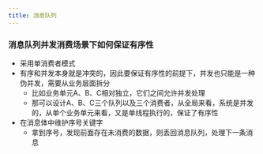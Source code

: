 ```yaml
---
title: 消息队列
---
```


### 消息队列并发消费场景下如何保证有序性

- 采用单消费者模式
- 有序和并发本身就是冲突的，因此要保证有序性的前提下，并发也只能是一种伪并发，需要从业务层面拆分
  - 比如业务单元A、B、C相对独立，它们之间允许并发处理
  - 那可以设计A、B、C三个队列以及三个消费者，从全局来看，系统是并发的，从单个业务单元来看，又是单线程执行的，保证了有序性
- 在消息体中维护序号关键字
  - 拿到序号，发现前面存在未消费的数据，则丢回消息队列，处理下一条消息 

